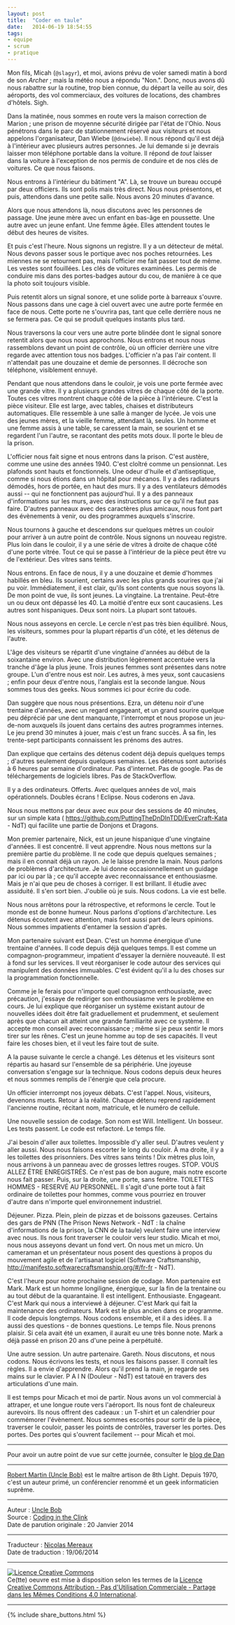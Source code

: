 ```yaml
---
layout: post
title:  "Coder en taule"
date:   2014-06-19 18:54:55
tags:
- équipe
- scrum
- pratique
---
```

Mon fils, Micah (`@slagyr`), et moi, avions prévu de voler samedi matin à bord de son _Archer_ ; mais la météo nous a répondu "Non.". Donc, nous avons dû nous rabattre sur la routine, trop bien connue, du départ la veille au soir, des aéroports, des vol commerciaux, des voitures de locations, des chambres d'hôtels. Sigh.

Dans la matinée, nous sommes en route vers la maison correction de Marion ; une prison de moyenne sécurité dirigée par l'état de l'Ohio. Nous pénétrons dans le parc de stationnement réservé aux visiteurs et nous appelons l'organisateur, Dan Wiebe (`@dnwiebe`). Il nous répond qu'il est déjà à l'intérieur avec plusieurs autres personnes. Je lui demande si je devrais laisser mon téléphone portable dans la voiture. Il répond de _tout_ laisser dans la voiture à l'exception de nos permis de conduire et de nos clés de voitures. Ce que nous faisons.

Nous entrons à l'intérieur du bâtiment "A". Là, se trouve un bureau occupé par deux officiers. Ils sont polis mais très direct. Nous nous présentons, et puis, attendons dans une petite salle. Nous avons 20 minutes d'avance.

Alors que nous attendons là, nous discutons avec les personnes de passage. Une jeune mère avec un enfant en bas-âge en poussette. Une autre avec un jeune enfant. Une femme âgée. Elles attendent toutes le début des heures de visites.

Et puis c'est l'heure. Nous signons un registre. Il y a un détecteur de métal. Nous devons passer sous le portique avec nos poches retournées. Les miennes ne se retournent pas, mais l'officier me fait passer tout de même. Les vestes sont fouillées. Les clés de voitures examinées. Les permis de conduire mis dans des portes-badges autour du cou, de manière à ce que la photo soit toujours visible.

Puis retentit alors un signal sonore, et une solide porte à barreaux s'ouvre. Nous passons dans une cage à ciel ouvert avec une autre porte fermée en face de nous. Cette porte ne s'ouvrira pas, tant que celle derrière nous ne se fermera pas. Ce qui se produit quelques instants plus tard.

Nous traversons la cour vers une autre porte blindée dont le signal sonore retentit alors que nous nous approchons. Nous entrons et nous nous rassemblons devant un point de contrôle, où un officier derrière une vitre regarde avec attention tous nos badges. L'officier n'a pas l'air content. Il n'attendait pas une douzaine et demie de personnes. Il décroche son téléphone, visiblement ennuyé.

Pendant que nous attendons dans le couloir, je vois une porte fermée avec une grande vitre. Il y a plusieurs grandes vitres de chaque côté de la porte. Toutes ces vitres montrent chaque côté de la pièce à l'intérieure. C'est la pièce visiteur. Elle est large, avec tables, chaises et distributeurs automatiques. Elle ressemble à une salle à manger de lycée. Je vois une des jeunes mères, et la vieille femme, attendant là, seules. Un homme et une femme assis à une table, se caressent la main, se sourient et se regardent l'un l'autre, se racontant des petits mots doux. Il porte le bleu de la prison.

L'officier nous fait signe et nous entrons dans la prison. C'est austère, comme une usine des années 1940. C'est cloîtré comme un pensionnat. Les plafonds sont hauts et fonctionnels. Une odeur d'huile et d'antiseptique, comme si nous étions dans un hôpital pour mécanos. Il y a des radiateurs démodés, hors de portée, en haut des murs. Il y a des ventilateurs démodés aussi -- qui ne fonctionnent pas aujourd'hui. Il y a des panneaux d'informations sur les murs, avec des instructions sur ce qu'il ne faut pas faire. D'autres panneaux avec des caractères plus amicaux, nous font part des évènements à venir, ou des programmes auxquels s'inscrire.

Nous tournons à gauche et descendons sur quelques mètres un couloir pour arriver à un autre point de contrôle. Nous signons un nouveau registre. Plus loin dans le couloir, il y a une série de vitres à droite de chaque côté d'une porte vitrée. Tout ce qui se passe à l'intérieur de la pièce peut être vu de l'extérieur. Des vitres sans teints.

Nous entrons. En face de nous, il y a une douzaine et demie d'hommes habillés en bleu. Ils sourient, certains avec les plus grands sourires que j'ai pu voir. Immédiatement, il est clair, qu'ils sont contents que nous soyons là. De mon point de vue, ils sont jeunes. La vingtaine. La trentaine. Peut-être un ou deux ont dépassé les 40. La moitié d'entre eux sont caucasiens. Les autres sont hispaniques. Deux sont noirs. La plupart sont tatoués.

Nous nous asseyons en cercle. Le cercle n'est pas très bien équilibré. Nous, les visiteurs, sommes pour la plupart répartis d'un côté, et les détenus de l'autre.

L'âge des visiteurs se répartit d'une vingtaine d'années au début de la soixantaine environ. Avec une distribution légèrement accentuée vers la tranche d'âge la plus jeune. Trois jeunes femmes sont présentes dans notre groupe. L'un d'entre nous est noir. Les autres, à mes yeux, sont caucasiens ; enfin pour deux d'entre nous, l'anglais est la seconde langue. Nous sommes tous des geeks. Nous sommes ici pour écrire du code.

Dan suggère que nous nous présentions. Ezra, un détenu noir d'une trentaine d'années, avec un regard engageant, et un grand sourire quelque peu déprécié par une dent manquante, l'interrompt et nous propose un jeu-de-nom auxquels ils jouent dans certains des autres programmes internes. Le jeu prend 30 minutes à jouer, mais c'est un franc succès. À sa fin, les trente-sept participants connaissent les prénoms des autres.

Dan explique que certains des détenus codent déjà depuis quelques temps ; d'autres seulement depuis quelques semaines. Les détenus sont autorisés à 6 heures par semaine d'ordinateur. Pas d'internet. Pas de google. Pas de téléchargements de logiciels libres. Pas de StackOverflow.

Il y a des ordinateurs. Offerts. Avec quelques années de vol, mais opérationnels. Doubles écrans ! Eclipse. Nous coderons en Java.

Nous nous mettons par deux avec eux pour des sessions de 40 minutes, sur un simple kata ( https://github.com/PuttingTheDnDInTDD/EverCraft-Kata - NdT) qui facilite une partie de Donjons et Dragons.

Mon premier partenaire, Nick, est un jeune hispanique d'une vingtaine d'années. Il est concentré. Il veut apprendre. Nous nous mettons sur la première partie du problème. Il ne code que depuis quelques semaines ; mais il en connait déjà un rayon. Je le laisse prendre la main. Nous parlons de problèmes d'architecture. Je lui donne occasionnellement un guidage par ici ou par là ; ce qu'il accepte avec reconnaissance et enthousiasme. Mais je n'ai que peu de choses à corriger. Il est brillant. Il étudie avec assiduité. Il s'en sort bien. J'oublie où je suis. Nous codons. La vie est belle.

Nous nous arrêtons pour la rétrospective, et reformons le cercle. Tout le monde est de bonne humeur. Nous parlons d'options d'architecture. Les détenus écoutent avec attention, mais font aussi part de leurs opinions. Nous sommes impatients d'entamer la session d'après.

Mon partenaire suivant est Dean. C'est un homme énergique d'une trentaine d'années. Il code depuis déjà quelques temps. Il est comme un compagnon-programmeur, impatient d'essayer la dernière nouveauté. Il est à fond sur les services. Il veut réorganiser le code autour des services qui manipulent des données immuables. C'est évident qu'il a lu des choses sur la programmation fonctionnelle.

Comme je le ferais pour n'importe quel compagnon enthousiaste, avec précaution, j'essaye de rediriger son enthousiasme vers le problème en cours. Je lui explique que réorganiser un système existant autour de nouvelles idées doit être fait graduellement et prudemment, et seulement après que chacun ait atteint une grande familiarité avec ce système. Il accepte mon conseil avec reconnaissance ; même si je peux sentir le mors tirer sur les rênes. C'est un jeune homme au top de ses capacités. Il veut faire les choses bien, et il veut les faire tout de suite.

A la pause suivante le cercle a changé. Les détenus et les visiteurs sont répartis au hasard sur l'ensemble de sa périphérie. Une joyeuse conversation s'engage sur la technique. Nous codons depuis deux heures et nous sommes remplis de l'énergie que cela procure.

Un officier interrompt nos joyeux débats. C'est l'appel. Nous, visiteurs, devenons muets. Retour à la réalité. Chaque détenu reprend rapidement l'ancienne routine, récitant nom, matricule, et le numéro de cellule.

Une nouvelle session de codage. Son nom est Will. Intelligent. Un bosseur. Les tests passent. Le code est refactoré. Le temps file.

J'ai besoin d'aller aux toilettes. Impossible d'y aller seul. D'autres veulent y aller aussi. Nous nous faisons escorter le long du couloir. À ma droite, il y a les toilettes des prisonniers. Des vitres sans teints ! Dix mètres plus loin, nous arrivons à un panneau avec de grosses lettres rouges. STOP. VOUS ALLEZ ÊTRE ENREGISTRÉS. Ce n'est pas de bon augure, mais notre escorte nous fait passer. Puis, sur la droite, une porte, sans fenêtre. TOILETTES HOMMES - RESERVÉ AU PERSONNEL. Il s'agit d'une porte tout à fait ordinaire de toilettes pour hommes, comme vous pourriez en trouver d'autre dans n'importe quel environnement industriel.

Déjeuner. Pizza. Plein, plein de pizzas et de boissons gazeuses. Certains des gars de PNN (The Prison News Network - NdT : la chaîne d'informations de la prison, la CNN de la taule) veulent faire une interview avec nous. Ils nous font traverser le couloir vers leur studio. Micah et moi, nous nous asseyons devant un fond vert. On nous met un micro. Un cameraman et un présentateur nous posent des questions à propos du mouvement agile et de l'artisanat logiciel (Software Craftsmanship, http://manifesto.softwarecraftsmanship.org/#/fr-fr - NdT).

C'est l'heure pour notre prochaine session de codage. Mon partenaire est Mark. Mark est un homme longiligne, énergique, sur la fin de la trentaine ou au tout début de la quarantaine. Il est intelligent. Enthousiaste. Engageant. C'est Mark qui nous a interviewé à déjeuner. C'est Mark qui fait la maintenance des ordinateurs. Mark est le plus ancien dans ce programme. Il code depuis longtemps. Nous codons ensemble, et il a des idées. Il a aussi des questions - de bonnes questions. Le temps file. Nous prenons plaisir. Si cela avait été un examen, il aurait eu une très bonne note. Mark a déjà passé en prison 20 ans d'une peine à perpétuité.

Une autre session. Un autre partenaire. Gareth. Nous discutons, et nous codons. Nous écrivons les tests, et nous les faisons passer. Il connaît les règles. Il a envie d'apprendre. Alors qu'il prend la main, je regarde ses mains sur le clavier. P A I N (Douleur - NdT) est tatoué en travers des articulations d'une main.

Il est temps pour Micach et moi de partir. Nous avons un vol commercial à attraper, et une longue route vers l'aéroport. Ils nous font de chaleureux aurevoirs. Ils nous offrent des cadeaux : un T-shirt et un calendrier pour commémorer l'évènement. Nous sommes escortés pour sortir de la pièce, traverser le couloir, passer les points de contrôles, traverser les portes. Des portes. Des portes qui s'ouvrent facilement -- pour Micah et moi.

---

Pour avoir un autre point de vue sur cette journée, consulter le [blog de Dan](http://javaguys.wordpress.com/2014/01/19/coding-in-the-clink-9-in-the-can-part-i/)

---

[Robert Martin (Uncle Bob)](http://www.8thlight.com/team/uncle-bob) est le maître artison de 8th Light. Depuis 1970, c'est un auteur primé, un conférencier renommé et un geek informaticien suprême.

---
Auteur : [Uncle Bob](http://www.8thlight.com/team/uncle-bob)  
Source : [Coding in the Clink](http://blog.8thlight.com/uncle-bob/2014/01/20/Marion_Correctional.html)  
Date de parution originale : 20 Janvier 2014  

---
Traducteur : [Nicolas Mereaux](http://www.les-traducteurs-agiles.org/traducteurs/)  
Date de traduction : 19/06/2014  

---

<a rel="license" href="http://creativecommons.org/licenses/by-nc-sa/4.0/"><img alt="Licence Creative Commons" style="border-width:0" src="http://i.creativecommons.org/l/by-nc-sa/4.0/88x31.png" /></a><br />Ce(tte) oeuvre est mise à disposition selon les termes de la <a rel="license" href="http://creativecommons.org/licenses/by-nc-sa/4.0/">Licence Creative Commons Attribution - Pas d'Utilisation Commerciale - Partage dans les Mêmes Conditions 4.0 International</a>.

---

{% include share_buttons.html %}
